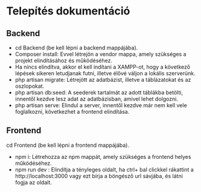 # Telepítés dokumentáció

## Backend 
- cd Backend (be kell lépni a backend mappájába).
- Composer install: Evvel létrejön a vendor mappa, amely szükséges a projekt elindításához és működéséhez.
- Ha nincs elindítva, akkor el kell indítani a XAMPP-ot, hogy a következő lépések sikeren letudjanak futni, illetve élővé váljon a lokális szerverünk.
- php artisan migrate: Létrejött az adatbázist, illetve a táblázatokat és az oszlopokat.
- php artisan db:seed: A seederek tartalmát az adott táblákba betölti, innentől kezdve lesz adat az adatbázisban, amivel lehet dolgozni.
- php artisan serve: Elindul a server, innentől kezdve már nem kell vele foglalkozni, következhet a frontend elindítása.

## Frontend
cd Frontend (be kell lépni a frontend mappájába).
- npm i: Létrehozza az npm mappát, amely szükséges a frontend helyes működéséhez.
- npm run dev : Elindítja a tényleges oldalt, ha ctrl+ bal clickkel rákattint a http://localhost:3000 vagy ezt bírja a böngésző url sávjába, és látni fogja az oldalt.
